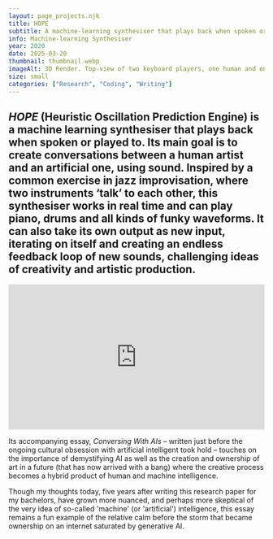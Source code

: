 ```yaml
---
layout: page_projects.njk
title: HOPE
subtitle: A machine-learning synthesiser that plays back when spoken or played to.
info: Machine-learning Synthesiser
year: 2020
date: 2025-03-20
thumbnail: thumbnail.webp
imageAlt: 3D Render. Top-view of two keyboard players, one human and one machine, playing face-to-face. 
size: small
categories: ["Research", "Coding", "Writing"]
---
```


## _HOPE_ (Heuristic Oscillation Prediction Engine) is a machine learning synthesiser that plays back when spoken or played to. Its main goal is to create conversations between a human artist and an artificial one, using sound. Inspired by a common exercise in jazz improvisation, where two instruments ‘talk’ to each other, this synthesiser works in real time and can play piano, drums and all kinds of funky waveforms. It can also take its own output as new input, iterating on itself and creating an endless feedback loop of new sounds, challenging ideas of creativity and artistic production.

<div class="vimeo" style="padding:56.67% 0 0 0;position:relative;"><iframe src="https://player.vimeo.com/video/492459471?title=0&amp;byline=0&amp;portrait=0&amp;badge=0&amp;autopause=0&amp;player_id=0&amp;app_id=58479" frameborder="0" allow="autoplay; fullscreen; picture-in-picture; clipboard-write; encrypted-media; web-share" referrerpolicy="strict-origin-when-cross-origin" style="position:absolute;top:0;left:0;width:100%;height:100%;" title="improvisations"></iframe></div><script src="https://player.vimeo.com/api/player.js"></script>

Its accompanying essay, _Conversing With AIs_ – written just before the ongoing cultural obsession with artificial intelligent took hold – touches on the importance of demystifying AI as well as the creation and ownership of art in a future (that has now arrived with a bang) where the creative process becomes a hybrid product of human and machine intelligence.

Though my thoughts today, five years after writing this research paper for my bachelors, have grown more nuanced, and perhaps more skeptical of the very idea of so-called 'machine' (or 'artificial') intelligence, this essay remains a fun example of the relative calm before the storm that became ownership on an internet saturated by generative AI.